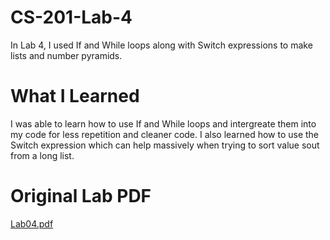 # CS-201-Lab-4
In Lab 4, I used If and While loops along with Switch expressions to make lists and number pyramids.

# What I Learned
I was able to learn how to use If and While loops and intergreate them into my code for less repetition and cleaner code. I also learned how to use the Switch expression which can help massively when trying to sort value sout from a long list.

# Original Lab PDF
[Lab04.pdf](https://github.com/aryanpat/CS-201-Lab-4/files/9845118/Lab04.pdf)
